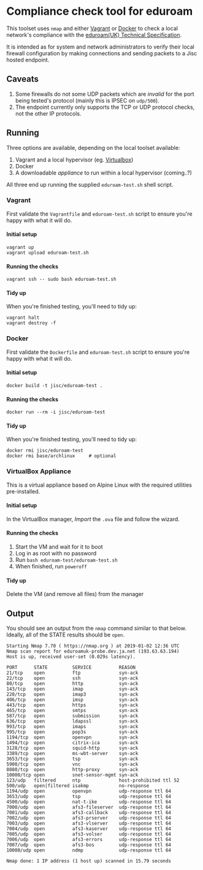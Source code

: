 Compliance check tool for eduroam
=================================

This toolset uses `nmap` and either [Vagrant](https://www.vagrantup.com/) or [Docker](https://www.docker.com/) to check a local network's compliance with the [eduroam(UK) Technical Specification](https://community.jisc.ac.uk/groups/eduroam/document/eduroamuk-technical-specification-v14).

It is intended as for system and network administrators to verify their local firewall configuration by making connections and sending packets to a Jisc hosted endpoint.

Caveats
-------

 1. Some firewalls do not some UDP packets which are _invalid_ for the port being tested's protocol (mainly this is IPSEC on `udp/500`).
 2. The endpoint currently only supports the TCP or UDP protocol checks, not the other IP protocols.

Running
-------

Three options are available, depending on the local toolset available:

 1. Vagrant and a local hypervisor (eg. [Virtualbox](https://www.virtualbox.org/))
 2. Docker
 3. A downloadable _appliance_ to run within a local hypervisor (coming..?)

All three end up running the supplied `eduroam-test.sh` shell script.

### Vagrant

First validate the `Vagrantfile` and `eduroam-test.sh` script to ensure you're happy with what it will do.

#### Initial setup

```
vagrant up
vagrant upload eduroam-test.sh
```

#### Running the checks

```
vagrant ssh -- sudo bash eduroam-test.sh
```

#### Tidy up

When you're finished testing, you'll need to tidy up:

```
vagrant halt 
vagrant destroy -f
```

### Docker

First validate the `Dockerfile` and `eduroam-test.sh` script to ensure you're happy with what it will do.

#### Initial setup

```
docker build -t jisc/eduroam-test .
```

#### Running the checks

```
docker run --rm -i jisc/eduroam-test
```

#### Tidy up

When you're finished testing, you'll need to tidy up:

```
docker rmi jisc/eduroam-test
docker rmi base/archlinux     # optional
```

### VirtualBox Appliance

This is a virtual appliance based on Alpine Linux with the required utilities pre-installed.

#### Initial setup

In the VirtualBox manager, _Import_ the `.ova` file and follow the wizard.

#### Running the checks

 1. Start the VM and wait for it to boot
 2. Log in as root with no password
 3. Run `bash eduroam-test/eduroam-test.sh`
 4. When finished, run `poweroff`

#### Tidy up

Delete the VM (and remove all files) from the manager

Output
------

You should see an output from the `nmap` command similar to that below. Ideally, all of the STATE results should be `open`.

```
Starting Nmap 7.70 ( https://nmap.org ) at 2019-01-02 12:36 UTC
Nmap scan report for eduroamuk-probe.dev.ja.net (193.63.63.194)
Host is up, received user-set (0.029s latency).

PORT      STATE         SERVICE          REASON
21/tcp    open          ftp              syn-ack
22/tcp    open          ssh              syn-ack
80/tcp    open          http             syn-ack
143/tcp   open          imap             syn-ack
220/tcp   open          imap3            syn-ack
406/tcp   open          imsp             syn-ack
443/tcp   open          https            syn-ack
465/tcp   open          smtps            syn-ack
587/tcp   open          submission       syn-ack
636/tcp   open          ldapssl          syn-ack
993/tcp   open          imaps            syn-ack
995/tcp   open          pop3s            syn-ack
1194/tcp  open          openvpn          syn-ack
1494/tcp  open          citrix-ica       syn-ack
3128/tcp  open          squid-http       syn-ack
3389/tcp  open          ms-wbt-server    syn-ack
3653/tcp  open          tsp              syn-ack
5900/tcp  open          vnc              syn-ack
8080/tcp  open          http-proxy       syn-ack
10000/tcp open          snet-sensor-mgmt syn-ack
123/udp   filtered      ntp              host-prohibited ttl 52
500/udp   open|filtered isakmp           no-response
1194/udp  open          openvpn          udp-response ttl 64
3653/udp  open          tsp              udp-response ttl 64
4500/udp  open          nat-t-ike        udp-response ttl 64
7000/udp  open          afs3-fileserver  udp-response ttl 64
7001/udp  open          afs3-callback    udp-response ttl 64
7002/udp  open          afs3-prserver    udp-response ttl 64
7003/udp  open          afs3-vlserver    udp-response ttl 64
7004/udp  open          afs3-kaserver    udp-response ttl 64
7005/udp  open          afs3-volser      udp-response ttl 64
7006/udp  open          afs3-errors      udp-response ttl 64
7007/udp  open          afs3-bos         udp-response ttl 64
10000/udp open          ndmp             udp-response ttl 64

Nmap done: 1 IP address (1 host up) scanned in 15.79 seconds
```